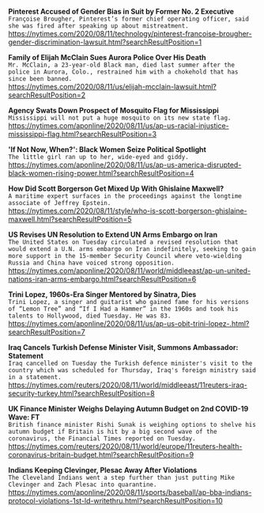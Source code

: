 **Pinterest Accused of Gender Bias in Suit by Former No. 2 Executive**\
`Françoise Brougher, Pinterest’s former chief operating officer, said she was fired after speaking up about mistreatment.`\
https://nytimes.com/2020/08/11/technology/pinterest-francoise-brougher-gender-discrimination-lawsuit.html?searchResultPosition=1

**Family of Elijah McClain Sues Aurora Police Over His Death**\
`Mr. McClain, a 23-year-old Black man, died last summer after the police in Aurora, Colo., restrained him with a chokehold that has since been banned.`\
https://nytimes.com/2020/08/11/us/elijah-mcclain-lawsuit.html?searchResultPosition=2

**Agency Swats Down Prospect of Mosquito Flag for Mississippi**\
`Mississippi will not put a huge mosquito on its new state flag.`\
https://nytimes.com/aponline/2020/08/11/us/ap-us-racial-injustice-mississippi-flag.html?searchResultPosition=3

**'If Not Now, When?': Black Women Seize Political Spotlight**\
`The little girl ran up to her, wide-eyed and giddy.`\
https://nytimes.com/aponline/2020/08/11/us/ap-us-america-disrupted-black-women-rising-power.html?searchResultPosition=4

**How Did Scott Borgerson Get Mixed Up With Ghislaine Maxwell?**\
`A maritime expert surfaces in the proceedings against the longtime associate of Jeffrey Epstein.`\
https://nytimes.com/2020/08/11/style/who-is-scott-borgerson-ghislaine-maxwell.html?searchResultPosition=5

**US Revises UN Resolution to Extend UN Arms Embargo on Iran**\
`The United States on Tuesday circulated a revised resolution that would extend a U.N. arms embargo on Iran indefinitely, seeking to gain more support in the 15-member Security Council where veto-wielding Russia and China have voiced strong opposition.`\
https://nytimes.com/aponline/2020/08/11/world/middleeast/ap-un-united-nations-iran-arms-embargo.html?searchResultPosition=6

**Trini Lopez, 1960s-Era Singer Mentored by Sinatra, Dies**\
`Trini Lopez, a singer and guitarist who gained fame for his versions of “Lemon Tree” and “If I Had a Hammer” in the 1960s and took his talents to Hollywood, died Tuesday. He was 83.`\
https://nytimes.com/aponline/2020/08/11/us/ap-us-obit-trini-lopez-.html?searchResultPosition=7

**Iraq Cancels Turkish Defense Minister Visit, Summons Ambassador: Statement**\
`Iraq cancelled on Tuesday the Turkish defence minister's visit to the country which was scheduled for Thursday, Iraq's foreign ministry said in a statement.`\
https://nytimes.com/reuters/2020/08/11/world/middleeast/11reuters-iraq-security-turkey.html?searchResultPosition=8

**UK Finance Minister Weighs Delaying Autumn Budget on 2nd COVID-19 Wave: FT**\
`British finance minister Rishi Sunak is weighing options to shelve his autumn budget if Britain is hit by a big second wave of the coronavirus, the Financial Times reported on Tuesday. `\
https://nytimes.com/reuters/2020/08/11/world/europe/11reuters-health-coronavirus-britain-budget.html?searchResultPosition=9

**Indians Keeping Clevinger, Plesac Away After Violations**\
`The Cleveland Indians went a step further than just putting Mike Clevinger and Zach Plesac into quarantine.`\
https://nytimes.com/aponline/2020/08/11/sports/baseball/ap-bba-indians-protocol-violations-1st-ld-writethru.html?searchResultPosition=10

